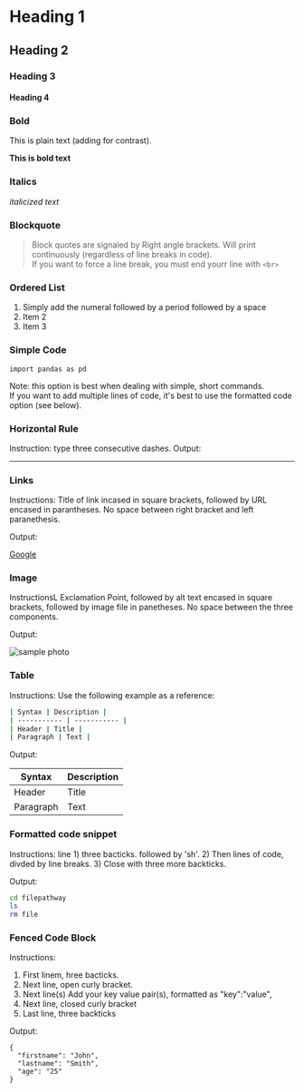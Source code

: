 # Heading 1
## Heading 2
### Heading 3
#### Heading 4

### Bold

This is plain text (adding for contrast).

**This is bold text**

### Italics

*italicized text*

### Blockquote

> Block quotes are signaled by
> Right angle brackets. Will print continuously
> (regardless of line breaks in code). <br>
> If you want to force a line break, you must end yourr line with 
> `<br>
> `

### Ordered List

1. Simply add the numeral followed by a period followed by a space
2. Item 2
3. Item 3

### Simple Code


`import pandas as pd`<br>

Note: this option is best when dealing with simple, short commands. <br>
If you want to add multiple lines of code, it's best to use the formatted code option (see below).

### Horizontal Rule

Instruction: type three consecutive dashes. Output:

---

### Links

Instructions: Title of link incased in square brackets, followed by URL encased in parantheses.
No space between right bracket and left paranethesis.

Output:

[Google](www.google.com)

### Image

InstructionsL Exclamation Point, followed by alt text encased in square brackets, followed by image file in panetheses. No space between the three components.

Output:

![sample photo](sample_image.jpg)


### Table

Instructions: Use the following example as a reference:

```sh
| Syntax | Description |
| ----------- | ----------- |
| Header | Title |
| Paragraph | Text |
```

Output: 

| Syntax | Description |
| ----------- | ----------- |
| Header | Title |
| Paragraph | Text |


### Formatted code snippet

Instructions: line 1) three bacticks. followed by 'sh'. 2) Then lines of code, divded by line breaks. 3) Close with three more backticks.

Output:

```sh
cd filepathway
ls
rm file
```

### Fenced Code Block

Instructions: <br>
1) First linem, hree bacticks. <br>
2) Next line, open curly bracket. <br>
3) Next line(s) Add your key value pair(s), formatted as "key":"value", <br>
4) Next line, closed curly bracket <br>
5) Last line, three backticks <br>

Output:

``` 
{
  "firstname": "John",
  "lastname": "Smith",
  "age": "25"
}
```
  
